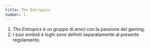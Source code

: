 ```yaml
---
title: The Entropics
number: 1
---
```


1. _The Entropics_ è un gruppo di amici con la passione del gaming.
2. I suoi simboli e loghi sono definiti separatamente al presente regolamento.